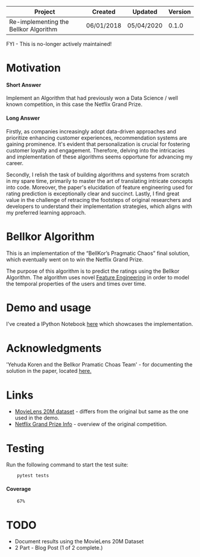 
| Project                               | Created    | Updated    | Version |
|---------------------------------------|------------|------------|---------|
| Re-implementing the Bellkor Algorithm | 06/01/2018 | 05/04/2020 | 0.1.0   |

FYI - This is no-longer actively maintained!

# Motivation

#### Short Answer

Implement an Algorithm that had previously won a Data Science / well known competition, in this case the Netflix Grand Prize.

#### Long Answer

Firstly, as companies increasingly adopt data-driven approaches and prioritize enhancing customer experiences, recommendation systems are gaining prominence. It's evident that personalization is crucial for fostering customer loyalty and engagement. Therefore, delving into the intricacies and implementation of these algorithms seems opportune for advancing my career.

Secondly, I relish the task of building algorithms and systems from scratch in my spare time, primarily to master the art of translating intricate concepts into code. Moreover, the paper's elucidation of feature engineering used for rating prediction is exceptionally clear and succinct. Lastly, I find great value in the challenge of retracing the footsteps of original researchers and developers to understand their implementation strategies, which aligns with my preferred learning approach.

# Bellkor Algorithm

This is an implementation of the “BellKor’s Pragmatic Chaos” final solution, which eventually went on to win the Netflix Grand Prize.

The purpose of this algorithm is to predict the ratings using the Bellkor Algorithm. The algorithm uses novel [Feature Engineering](https://en.wikipedia.org/wiki/Feature_engineering) in order to model the temporal properties of the users and times over time.

# Demo and usage

I've created a IPython Notebook [here](resources/Demo.ipynb) which showcases the implementation.

# Acknowledgments

'Yehuda Koren and the Bellkor Pramatic Choas Team' - for documenting the solution in the paper, located [here.](https://netflixprize.com/assets/GrandPrize2009_BPC_BellKor.pdf)

# Links

*   [MovieLens 20M dataset](https://grouplens.org/datasets/movielens/) - differs from the original but same as the one used in the demo.
*   [Netflix Grand Prize Info](https://en.wikipedia.org/wiki/Netflix_Prize) - overview of the original competition.

# Testing

Run the following command to start the test suite:

```
    pytest tests
```

#### Coverage

```
    67%
```

# TODO

*   Document results using the MovieLens 20M Dataset
*   2 Part - Blog Post (1 of 2 complete.)
